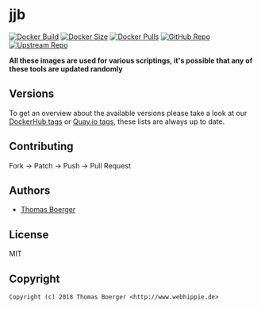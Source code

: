 # jjb

[![Docker Build](https://github.com/toolhippie/jjb/workflows/docker/badge.svg)](https://github.com/toolhippie/jjb/actions?query=workflow%3Adocker) [![Docker Size](https://img.shields.io/docker/image-size/toolhippie/jjb/latest)](https://hub.docker.com/r/toolhippie/jjb) [![Docker Pulls](https://img.shields.io/docker/pulls/toolhippie/jjb)](https://hub.docker.com/r/toolhippie/jjb) [![GitHub Repo](https://img.shields.io/badge/github-repo-yellowgreen)](https://github.com/toolhippie/jjb) [![Upstream Repo](https://img.shields.io/badge/upstream-repo-yellow)](https://opendev.org/jjb/jenkins-job-builder)

**All these images are used for various scriptings, it's possible that any of these tools are updated randomly**

## Versions

To get an overview about the available versions please take a look at our [DockerHub tags](https://hub.docker.com/r/toolhippie/jjb/tags/) or [Quay.io tags](https://quay.io/repository/toolhippie/jjb?tab=tags), these lists are always up to date.

## Contributing

Fork -> Patch -> Push -> Pull Request

## Authors

*  [Thomas Boerger](https://github.com/tboerger)

## License

MIT

## Copyright

```console
Copyright (c) 2018 Thomas Boerger <http://www.webhippie.de>
```
